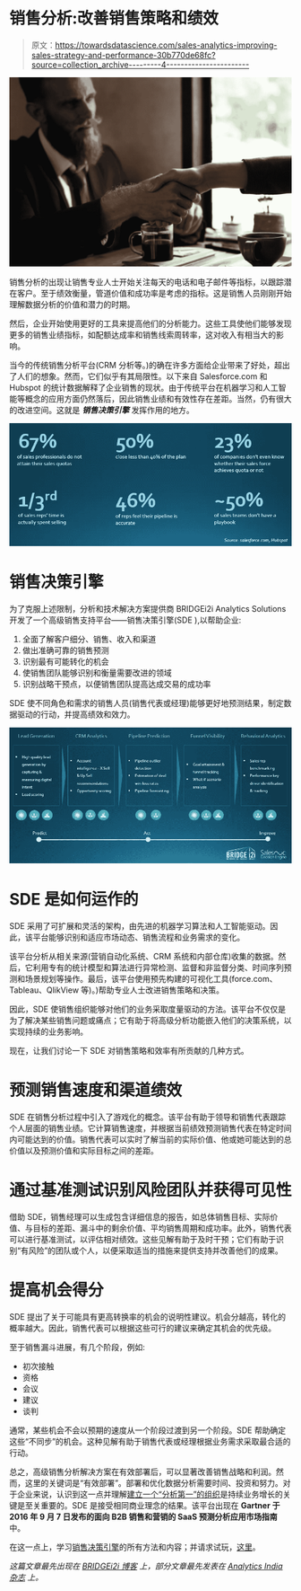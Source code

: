# 销售分析:改善销售策略和绩效

> 原文：<https://towardsdatascience.com/sales-analytics-improving-sales-strategy-and-performance-30b770de68fc?source=collection_archive---------4----------------------->

![](img/1668d3d004751ebbc9987d311db87720.png)

销售分析的出现让销售专业人士开始关注每天的电话和电子邮件等指标，以跟踪潜在客户。至于绩效衡量，管道价值和成功率是考虑的指标。这是销售人员刚刚开始理解数据分析的价值和潜力的时期。

然后，企业开始使用更好的工具来提高他们的分析能力。这些工具使他们能够发现更多的销售业绩指标，如配额达成率和销售线索周转率，这对收入有相当大的影响。

当今的传统销售分析平台(CRM 分析等。)的确在许多方面给企业带来了好处，超出了人们的想象。然而，它们似乎有其局限性。以下来自 Salesforce.com 和 Hubspot 的统计数据解释了企业销售的现状。由于传统平台在机器学习和人工智能等概念的应用方面仍然落后，因此销售业绩和有效性存在差距。当然，仍有很大的改进空间。这就是 ***销售决策引擎*** 发挥作用的地方。

![](img/5522f12242f2da200a0279d025bfa790.png)

# 销售决策引擎

为了克服上述限制，分析和技术解决方案提供商 BRIDGEi2i Analytics Solutions 开发了一个高级销售支持平台——销售决策引擎(SDE ),以帮助企业:

1.  全面了解客户细分、销售、收入和渠道
2.  做出准确可靠的销售预测
3.  识别最有可能转化的机会
4.  使销售团队能够识别和衡量需要改进的领域
5.  识别战略干预点，以便销售团队提高达成交易的成功率

SDE 使不同角色和需求的销售人员(销售代表或经理)能够更好地预测结果，制定数据驱动的行动，并提高绩效和效力。

![](img/d18489966ea6b4cfd3e97adf022e38d0.png)

# SDE 是如何运作的

SDE 采用了可扩展和灵活的架构，由先进的机器学习算法和人工智能驱动。因此，该平台能够识别和适应市场动态、销售流程和业务需求的变化。

该平台分析从相关来源(营销自动化系统、CRM 系统和内部仓库)收集的数据。然后，它利用专有的统计模型和算法进行异常检测、监督和非监督分类、时间序列预测和场景规划等操作。最后，该平台使用预先构建的可视化工具(force.com、Tableau、QlikView 等)。)帮助专业人士改进销售策略和决策。

因此，SDE 使销售组织能够对他们的业务采取度量驱动的方法。该平台不仅仅是为了解决某些销售问题或痛点；它有助于将高级分析功能嵌入他们的决策系统，以实现持续的业务影响。

现在，让我们讨论一下 SDE 对销售策略和效率有所贡献的几种方式。

# 预测销售速度和渠道绩效

SDE 在销售分析过程中引入了游戏化的概念。该平台有助于领导和销售代表跟踪个人层面的销售业绩。它计算销售速度，并根据当前绩效预测销售代表在特定时间内可能达到的价值。销售代表可以实时了解当前的实际价值、他或她可能达到的总价值以及预测价值和实际目标之间的差距。

# 通过基准测试识别风险团队并获得可见性

借助 SDE，销售经理可以生成包含详细信息的报告，如总体销售目标、实际价值、与目标的差距、漏斗中的剩余价值、平均销售周期和成功率。此外，销售代表可以进行基准测试，以评估相对绩效。这些见解有助于及时干预；它们有助于识别“有风险”的团队或个人，以便采取适当的措施来提供支持并改善他们的成果。

# 提高机会得分

SDE 提出了关于可能具有更高转换率的机会的说明性建议。机会分越高，转化的概率越大。因此，销售代表可以根据这些可行的建议来确定其机会的优先级。

至于销售漏斗进展，有几个阶段，例如:

*   初次接触
*   资格
*   会议
*   建议
*   谈判

通常，某些机会不会以预期的速度从一个阶段过渡到另一个阶段。SDE 帮助确定这些“不同步”的机会。这种见解有助于销售代表或经理根据业务需求采取最合适的行动。

总之，高级销售分析解决方案在有效部署后，可以显著改善销售战略和利润。然而，这里的关键词是“有效部署”。部署和优化数据分析需要时间、投资和努力。对于企业来说，认识到这一点并理解[建立一个“分析第一”的组织](http://www.bridgei2i.com/whitepapers/building-analytics-first-organization)是持续业务增长的关键是至关重要的。SDE 是接受相同商业理念的结果。该平台出现在 **Gartner 于 2016 年 9 月 7 日发布的面向 B2B 销售和营销的 SaaS 预测分析应用市场指南**中。

在这一点上，学习[销售决策引擎](http://www.bridgei2i.com/sales-decision-engine/)的所有方法和内容；并请求试玩，[这里](http://www.bridgei2i.com/sales-decision-engine/#Contact)。

*这篇文章最先出现在* [*BRIDGEi2i 博客*](http://bridgei2i.com/blog/sales-decision-engine-improving-conversion-rate-deal-size-sales-effort/) *上，部分文章最先发表在* [*Analytics India 杂志*](http://analyticsindiamag.com/heres-quick-primer-sales-analytics-improving-conversion-rate-deal-size-sales-effort/) *上。*